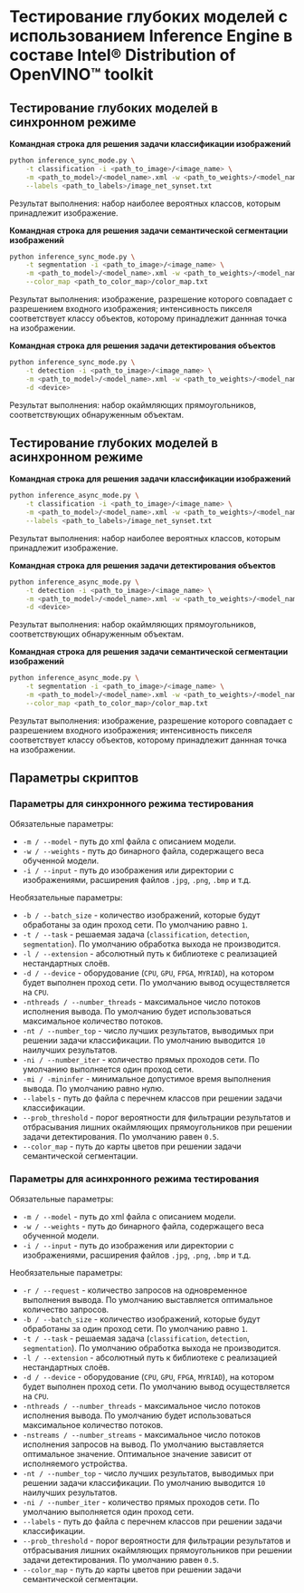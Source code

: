# Тестирование глубоких моделей с использованием Inference Engine в составе Intel® Distribution of OpenVINO™ toolkit

## Тестирование глубоких моделей в синхронном режиме

**Командная строка для решения задачи классификации изображений**
```bash
python inference_sync_mode.py \
    -t classification -i <path_to_image>/<image_name> \
    -m <path_to_model>/<model_name>.xml -w <path_to_weights>/<model_name>.bin \
    --labels <path_to_labels>/image_net_synset.txt
```

Результат выполнения: набор наиболее вероятных классов, которым принадлежит
изображение.

**Командная строка для решения задачи семантической сегментации изображений**
```bash
python inference_sync_mode.py \
    -t segmentation -i <path_to_image>/<image_name> \
    -m <path_to_model>/<model_name>.xml -w <path_to_weights>/<model_name>.bin \
    --color_map <path_to_color_map>/color_map.txt
```

Результат выполнения: изображение, разрешение которого совпадает с разрешением
входного изображения; интенсивность пикселя соответствует классу объектов,
которому принадлежит даннная точка на изображении.

**Командная строка для решения задачи детектирования объектов**
```bash
python inference_sync_mode.py \
    -t detection -i <path_to_image>/<image_name> \
    -m <path_to_model>/<model_name>.xml -w <path_to_weights>/<model_name>.bin \
    -d <device>
```

Результат выполнения: набор окаймляющих прямоугольников, соответствующих
обнаруженным объектам.

## Тестирование глубоких моделей в асинхронном режиме

**Командная строка для решения задачи классификации изображений**
```bash
python inference_async_mode.py \
    -t classification -i <path_to_image>/<image_name> \
    -m <path_to_model>/<model_name>.xml -w <path_to_weights>/<model_name>.bin \
    --labels <path_to_labels>/image_net_synset.txt
```

Результат выполнения: набор наиболее вероятных классов, которым принадлежит
изображение.

**Командная строка для решения задачи детектирования объектов**
```bash
python inference_async_mode.py \
    -t detection -i <path_to_image>/<image_name> \
    -m <path_to_model>/<model_name>.xml -w <path_to_weights>/<model_name>.bin \
    -d <device>
```

Результат выполнения: набор окаймляющих прямоугольников, соответствующих
обнаруженным объектам.

**Командная строка для решения задачи семантической сегментации изображений**
```bash
python inference_async_mode.py \
    -t segmentation -i <path_to_image>/<image_name> \
    -m <path_to_model>/<model_name>.xml -w <path_to_weights>/<model_name>.bin \
    --color_map <path_to_color_map>/color_map.txt
```

Результат выполнения: изображение, разрешение которого совпадает с разрешением
входного изображения; интенсивность пикселя соответствует классу объектов,
которому принадлежит даннная точка на изображении.

## Параметры скриптов

### Параметры для синхронного режима тестирования

Обязательные параметры:
- `-m / --model` - путь до xml файла с описанием модели.
- `-w / --weights` - путь до бинарного файла, содержащего веса обученной модели.
- `-i / --input` - путь до изображения или директории с изображениями,
  расширения файлов `.jpg`, `.png`, `.bmp` и т.д.

Необязательные параметры:
- `-b / --batch_size` - количество изображений, которые будут обработаны
  за один проход сети. По умолчанию равно `1`.
- `-t / --task` - решаемая задача (`classification`, `detection`, `segmentation`).
  По умолчанию обработка выхода не производится.
- `-l / --extension` - абсолютный путь к библиотеке 
  с реализацией нестандартных слоёв.
- `-d / --device` - оборудование (`CPU`, `GPU`, `FPGA`, `MYRIAD`),
  на котором будет выполнен проход сети. По умолчанию вывод осуществляется
  на `CPU`.
- `-nthreads / --number_threads` - максимальное число потоков исполнения вывода.
  По умолчанию будет использоваться максимальное количество потоков.
- `-nt / --number_top` - число лучших результатов, выводимых
  при решении задачи классификации. По умолчанию выводится `10` наилучших
  результатов.
- `-ni / --number_iter` - количество прямых проходов сети. По умолчанию
  выполняется один проход сети.
- `-mi / -mininfer` - минимальное допустимое время выполнения вывода.
  По умолчанию равно нулю.
- `--labels` - путь до файла с перечнем классов при решении задачи
  классификации.
- `--prob_threshold` - порог вероятности для фильтрации результатов и 
  отбрасывания лишних окаймляющих прямоугольников  при решении задачи детектирования.
  По умолчанию равен `0.5`.
- `--color_map` - путь до карты цветов при решении задачи семантической
  сегментации.

### Параметры для aсинхронного режима тестирования

Обязательные параметры:
- `-m / --model` - путь до xml файла с описанием модели.
- `-w / --weights` - путь до бинарного файла, содержащего веса обученной модели.
- `-i / --input` - путь до изображения или директории с изображениями,
  расширения файлов `.jpg`, `.png`, `.bmp` и т.д.

Необязательные параметры:
- `-r / --request` - количество запросов на одновременное выполнения вывода.
  По умолчанию выставляется оптимальное количество запросов.
- `-b / --batch_size` - количество изображений, которые будут обработаны
  за один проход сети. По умолчанию равно `1`.
- `-t / --task` - решаемая задача (`classification`, `detection`, `segmentation`).
  По умолчанию обработка выхода не производится.
- `-l / --extension` - абсолютный путь к библиотеке 
  с реализацией нестандартных слоёв.
- `-d / --device` - оборудование (`CPU`, `GPU`, `FPGA`, `MYRIAD`),
  на котором будет выполнен проход сети. По умолчанию вывод осуществляется
  на `CPU`.
- `-nthreads / --number_threads` - максимальное число потоков исполнения вывода.
  По умолчанию будет использоваться максимальное количество потоков.
- `-nstreams / --number_streams` - максимальное число потоков исполнения запросов на    вывод. По умолчанию выставляется оптимальное значение. Оптимальное значение зависит
  от исполняемого устройства.
- `-nt / --number_top` - число лучших результатов, выводимых
  при решении задачи классификации. По умолчанию выводится `10` наилучших
  результатов.
- `-ni / --number_iter` - количество прямых проходов сети. По умолчанию
  выполняется один проход сети.
- `--labels` - путь до файла с перечнем классов при решении задачи
  классификации.
- `--prob_threshold` - порог вероятности для фильтрации результатов и 
  отбрасывания лишних окаймляющих прямоугольников при решении задачи детектирования.
  По умолчанию равен `0.5`.
- `--color_map` - путь до карты цветов при решении задачи семантической
  сегментации.
